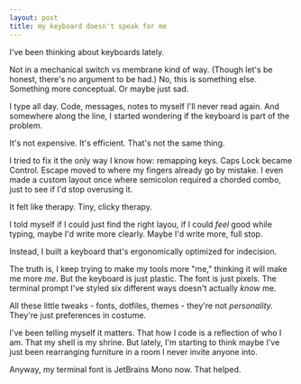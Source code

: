 ```yaml
---
layout: post
title: my keyboard doesn't speak for me
---
```


I've been thinking about keyboards lately.

Not in a mechanical switch vs membrane kind of way. (Though let's be honest, there's no argument to be had.) No, this is something else. Something more conceptual. Or maybe just sad.

I type all day. Code, messages, notes to myself I'll never read again. And somewhere along the line, I started wondering if the keyboard is part of the problem.

It's not expensive. It's efficient. That's not the same thing.

I tried to fix it the only way I know how: remapping keys. Caps Lock became Control. Escape moved to where my fingers already go by mistake. I even made a custom layout once where semicolon required a chorded combo, just to see if I'd stop overusing it.

It felt like therapy. Tiny, clicky therapy.

I told myself if I could just find the right layou, if I could *feel* good while typing, maybe I'd write more clearly. Maybe I'd write more, full stop.

Instead, I built a keyboard that's ergonomically optimized for indecision.

The truth is, I keep trying to make my tools more "me," thinking it will make me more *me*. But the keyboard is just plastic. The font is just pixels. The terminal prompt I've styled six different ways doesn't actually *know* me.

All these little tweaks - fonts, dotfiles, themes - they're not *personality.* They're just preferences in costume.

I've been telling myself it matters. That how I code is a reflection of who I am. That my shell is my shrine. But lately, I'm starting to think maybe I've just been rearranging furniture in a room I never invite anyone into.

Anyway, my terminal font is JetBrains Mono now. That helped.
